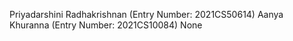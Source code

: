 Priyadarshini Radhakrishnan (Entry Number: 2021CS50614)
Aanya Khuranna (Entry Number: 2021CS10084)
None